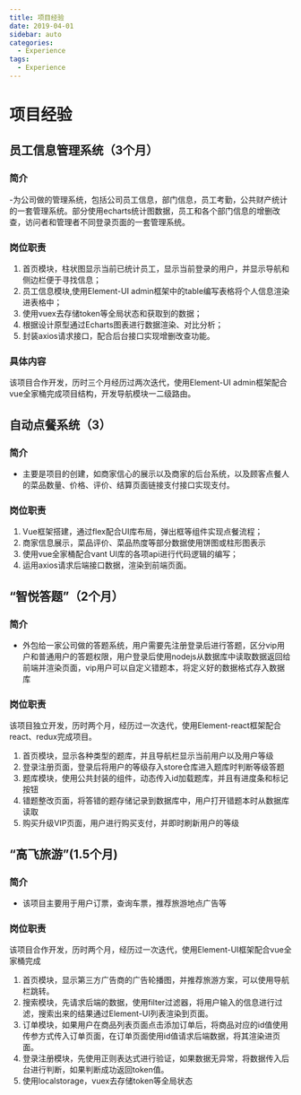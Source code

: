 ```yaml
---
title: 项目经验
date: 2019-04-01
sidebar: auto
categories:
  - Experience
tags:
  - Experience
---
```

# 项目经验

## 员工信息管理系统（3个月）

### 简介
-为公司做的管理系统，包括公司员工信息，部门信息，员工考勤，公共财产统计的一套管理系统。部分使用echarts统计图数据，员工和各个部门信息的增删改查，访问者和管理者不同登录页面的一套管理系统。

###  岗位职责
1.	首页模块，柱状图显示当前已统计员工，显示当前登录的用户，并显示导航和侧边栏便于寻找信息；
2.	员工信息模块,使用Element-UI admin框架中的table编写表格将个人信息渲染进表格中；
3.	使用vuex去存储token等全局状态和获取到的数据；
4.	根据设计原型通过Echarts图表进行数据渲染、对比分析；
5.	封装axios请求接口，配合后台接口实现增删改查功能。
###  具体内容
该项目合作开发，历时三个月经历过两次迭代，使用Element-UI admin框架配合vue全家桶完成项目结构，开发导航模块一二级路由。

## 自动点餐系统（3）

### 简介
- 主要是项目的创建，如商家信心的展示以及商家的后台系统，以及顾客点餐人的菜品数量、价格、评价、结算页面链接支付接口实现支付。

### 岗位职责
1. Vue框架搭建，通过flex配合UI库布局，弹出框等组件实现点餐流程；
2. 商家信息展示，菜品评价、菜品热度等部分数据使用饼图或柱形图表示
3. 使用vue全家桶配合vant UI库的各项api进行代码逻辑的编写；
4. 运用axios请求后端接口数据，渲染到前端页面。

## “智悦答题”（2个月）

### 简介
- 外包给一家公司做的答题系统，用户需要先注册登录后进行答题，区分vip用户和普通用户的答题权限，用户登录后使用nodejs从数据库中读取数据返回给前端并渲染页面，vip用户可以自定义错题本，将定义好的数据格式存入数据库

### 岗位职责
该项目独立开发，历时两个月，经历过一次迭代，使用Element-react框架配合react、redux完成项目。
1. 首页模块，显示各种类型的题库，并且导航栏显示当前用户以及用户等级
2. 登录注册页面，登录后将用户的等级存入store仓库进入题库时判断等级答题
3. 题库模块，使用公共封装的组件，动态传入id加载题库，并且有进度条和标记按钮
4. 错题整改页面，将答错的题存储记录到数据库中，用户打开错题本时从数据库读取
5. 购买升级VIP页面，用户进行购买支付，并即时刷新用户的等级

## “高飞旅游”(1.5个月)
### 简介
- 该项目主要用于用户订票，查询车票，推荐旅游地点广告等

### 岗位职责
该项目合作开发，历时两个月，经历过一次迭代，使用Element-UI框架配合vue全家桶完成
1. 首页模块，显示第三方广告商的广告轮播图，并推荐旅游方案，可以使用导航栏跳转。
2. 搜索模块，先请求后端的数据，使用filter过滤器，将用户输入的信息进行过滤，搜索出来的结果通过Element-UI列表渲染到页面。
3. 订单模块，如果用户在商品列表页面点击添加订单后，将商品对应的id值使用传参方式传入订单页面，在订单页面使用id值请求后端数据，将其渲染进页面。
4. 登录注册模块，先使用正则表达式进行验证，如果数据无异常，将数据传入后台进行判断，如果判断成功返回token值。
5. 使用localstorage，vuex去存储token等全局状态

